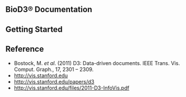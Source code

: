## BioD3® Documentation

## Getting Started

## Reference
- Bostock, M. _et al_. (2011) D3: Data-driven documents. IEEE Trans. Vis. Comput. Graph., 17, 2301 – 2309.
- http://vis.stanford.edu
- http://vis.stanford.edu/papers/d3
- http://vis.stanford.edu/files/2011-D3-InfoVis.pdf